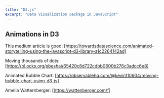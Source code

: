 ```yaml
---
title: "D3.js"
excerpt: "Data Visualization package in JavaScript"
---
```



## Animations in D3
This medium article is good: [https://towardsdatascience.com/animated-storytelling-using-the-javascript-d3-library-a1c2264142ad]

Moving thousands of dots: [https://bl.ocks.org/pbeshai/65420c8d722cdbb0600b276c3adcc6e8]

Animated Bubble Chart: [https://observablehq.com/@kevin110604/moving-bubble-chart-using-d3-js]

Amelia Watternberger: [https://wattenberger.com/f]
